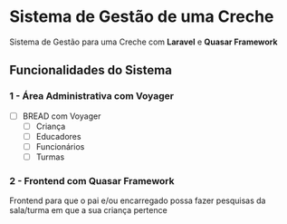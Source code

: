 # Sistema de Gestão de uma Creche
Sistema de Gestão para uma Creche com **Laravel** e **Quasar Framework**
 
## Funcionalidades do Sistema
### 1 - Área Administrativa com Voyager
- [ ] BREAD com Voyager
    - [ ] Criança
    - [ ] Educadores
    - [ ] Funcionários
    - [ ] Turmas

### 2 - Frontend com Quasar Framework
Frontend para que o pai e/ou encarregado possa fazer pesquisas da sala/turma em que a sua criança pertence
